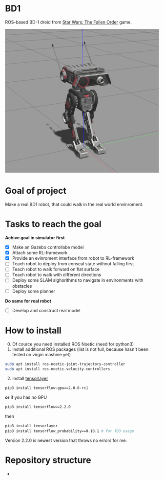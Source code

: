 # BD1
ROS-based BD-1 droid from [Star Wars: The Fallen Order](https://en.wikipedia.org/wiki/Star_Wars_Jedi:_Fallen_Order) game.

![BD1 Gazebo](doc/images/bd1_gazebo.png)

# Goal of project
Make a real BD1 robot, that could walk in the real world envinroment.

# Tasks to reach the goal
 **Achive goal in simulator first**
  - [x] Make an Gazebo controllabe model
  - [x] Attach some RL-framework
  - [x] Provide an evinroment interface from robot to RL-framework
  - [ ] Teach robot to deploy from conseal state without falling first
  - [ ] Teach robot to walk forward on flat surface
  - [ ] Teach robot to walk with different directions
  - [ ] Deploy some SLAM alghorithms to navigate in environments with obstacles
  - [ ] Deploy some planner
 
 **Do same for real robot**
  - [ ] Develop and construct real model 

# How to install
0. Of cource you need installed ROS Noetic (need for python3)
1. Install additional ROS packages (list is not full, because hasn't been tested on virgin mashine yet)
```bash
sudo apt install ros-noetic-joint-trajectory-controller
sudo apt install ros-noetic-velocity-controllers
```
2. Install [tensorlayer](https://github.com/tensorlayer/tensorlayer)
```bash
pip3 install tensorflow-gpu==2.0.0-rc1
```
**or** if you has no GPU
```bash
pip3 install tensorflow==2.2.0
```
then
```bash
pip3 install tensorlayer
pip3 install tensorflow_probability==0.10.1 # for TD3 usage
```
Version 2.2.0 is newest version that throws no errors for me.

# Repository structure
 - 
